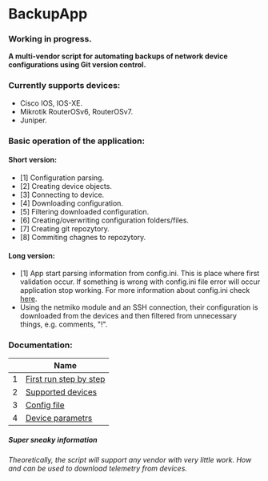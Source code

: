 
# BackupApp
### Working in progress. 
**A multi-vendor script for automating backups of network device configurations using Git version control.**


### Currently supports devices:
- Cisco IOS, IOS-XE.
- Mikrotik RouterOSv6, RouterOSv7.
- Juniper.
### Basic operation of the application:
#### Short version:
- [1] Configuration parsing.
- [2] Creating device objects.
- [3] Connecting to device.
- [4] Downloading configuration.
- [5] Filtering downloaded configuration.
- [6] Creating/overwriting configuration folders/files.
- [7] Creating git repozytory.
- [8] Commiting chagnes to repozytory.

#### Long version:
- [1] App start parsing information from config.ini. This is place where first validation occur. If something is wrong with config.ini file error will occur application stop working.
  For more information about config.ini check [here](./docs/doc_config.md).
- Using the netmiko module and an SSH connection, their configuration is downloaded from the devices and then filtered from unnecessary things, e.g. comments, "!".

### Documentation:
| | Name |
| ---- | ---- |
| 1 | [First run step by step](./docs/first_run.md) |
| 2 | [Supported devices](./docs/supported_vendors.md) |
| 3 | [Config file](./docs/doc_config.md) |
| 4 | [Device parametrs](./docs/doc_devices_file.md) |

##### *Super sneaky information*
###### *Theoretically, the script will support any vendor with very little work. How and can be used to download telemetry from devices.*








































